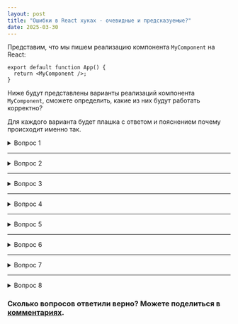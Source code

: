 ```yaml
---
layout: post
title: "Ошибки в React хуках - очевидные и предсказуемые?"
date: 2025-03-30
---
```


Представим, что мы пишем реализацию компонента `MyComponent` на React:


    export default function App() {
      return <MyComponent />;
    } 

Ниже будут представлены варианты реализаций компонента `MyComponent`, сможете определить, какие из них будут работать корректно?

Для каждого варианта будет плашка с ответом и пояснением почему происходит именно так.

<details>
<summary> Вопрос 1</summary>

  const MyComponent = () => {
    const [count, setCount] = useState(0);

    return (
      <>
        <h1>State Counter: {count}</h1>
        <button onClick={() => setCount(prevCount => prevCount++)}>Increment State</button>
      </>
    );
  }

<details > 
<summary> Ответ</summary>

**Компонент работает неправильно**
> Оператор **prevCount++** сначала возвращает текущее значение **prevCount**, а затем увеличивает его на единицу. 
> 
> В результате обновление состояния происходит с текущим значением, а не с увеличенным. То есть состояние не изменяется.
</details>
</details>


<hr>

<details> 
<summary> Вопрос 2 </summary>

`
  const MyComponent = () => {
    const refValue = useRef(0);

    return (
      <>
        <h1>State Counter: {refValue.current}</h1>
        <button onClick={() => (refValue.current = refValue.current + 1)}>
          Increment Ref
        </button>
      </>
    );
  };
`

<details > 
<summary> Ответ</summary>

**Компонент работает неправильно**
> Хук **useRef** создаёт объект, который сохраняется между рендерами, но изменение свойства **current** (**refValue.current**) не вызывает перерисовку компонента.
> 
> Когда пользователь нажимает кнопку, значение **refValue.current** обновляется, но React не перерисовывает компонент, поэтому пользователь продолжает видеть старое значение.
</details>
</details>


<hr>

<details> 
<summary> Вопрос 3</summary>

`
  const MyComponent = () => {
    let count = 0;
    return (
      <>
        <h1>State Counter: {count}</h1>
        <button onClick={() => count++}>Increment</button>
      </>
    );
  }
`


<details > 
<summary> Ответ</summary>

**Компонент работает неправильно**
> Значение переменной **count** обновляется внутри обработчика кнопки, но это изменение происходит локально в памяти, и компонент ничего об этом "не знает".
>
> Изменение значения локальной переменной не триггерит повторного рендеринга компонента, потому что React отслеживает изменения только через состояние.
</details>
</details> 

<hr>


<details > 
<summary> Вопрос 4</summary>

`
  const MyComponent = () => {
    const [count, setCount] = useState(0);
    const [coefficient, setCoefficient] = useState(0);

    const increaseByCoefficient = () => {
      setCoefficient(coefficient + 1);
      setCount(count + coefficient);
    };

    return (
      <>
        <h1>State Counter: {count}</h1>
        <button onClick={increaseByCoefficient}>Add multiplier </button>
      </>
    );
  }
`

<details > 
<summary> Ответ</summary>

**Компонент работает неправильно**
> Обновление стейта происходит асинхронно.
>
> Коэффициент в переменной **coefficient** еще не обновился, а уже используется для увеличения **count**, что приводит к увеличению счетчика на предыдущее значение коэффициента.
</details>
</details> 

<hr>

<details>
<summary> Вопрос 5</summary>

`
  const MyComponent = () => {
    const [count, setCount] = useState(0);
    const valueRef = useRef(0);

    useEffect(() => {
      valueRef.current = count;
    }, [count]);


    return (
      <>
        <h1>State Counter: {valueRef.current}</h1>
        <button onClick={() => setCount(valueRef.current + 1)}>Increment Count</button>
      </>
    );
  }
`

<details>
<summary> Ответ</summary>

**Компонент работает недетерминированно**
> Несмотря на то, что **count**/**setCount** приведут к ререндеру, в компоненте отображается значение из **valueRef.current**, которое может быть несогласованным, относительно текущего состояния **count**.
>
> Хотя **useEffect** синхронизирует **valueRef.current** с **count**, асинхронный характер обновлений состояния означает, что могут возникнуть  случаи, когда **valueRef.current** и **count** отличаются, что приводит к неожиданному поведению.
</details>
</details>


<hr>

<details>
<summary> Вопрос 6</summary>

`
  type State = { count: number; step: number };
  type Action =
    | { type: "increment" }
    | { type: "setStep"; payload: number }
    | { type: "reset" };

  const counterReducer = (state: State, action: Action): State => {
    switch (action.type) {
      case "increment":
        return { ...state, count: state.count + state.step };
      case "setStep":
        return { ...state, step: action.payload };
      case "reset":
        return { count: 0, step: 1 };
      default:
        throw new Error("Unknown action type");
    }
  };

  export const MyComponent = () => {
    const [state, dispatch] = useReducer(counterReducer, { count: 0, step: 1 });

    return (
      <div>
        <h1>State Counter: {state.count}</h1>
        <button onClick={() => dispatch({ type: "increment" })}>Increment</button>
      </div>
    );
  };
`


<details>
<summary> Ответ</summary>

**Компонент работает верно**

> Несмотря на использование **useReducer** в качестве хука для отслеживания состояния - компонент работает корректно.
</details>
</details>

<hr>

<details>
<summary> Вопрос 7</summary>

`
  const MyComponent : FC<{count: number}>= (count)  => {
    return (
      <div>
        <h1>State Counter: {count}</h1>
      </div>
    );
  };
`
<details>
<summary> Ответ</summary>

**Компонент работает неправильно**

| Если вы используете линтеры или typechecker'ы - такой код даже не соберется. Ошибка формальная, но при этом малозаметная.

> Причина в том, что **props** передается как параметр функции без деструктуризации, а это не соответствует ожидаемому типу для React-компонентов.
>
> Вместо **(count) => {...}** надо **({ count }) => { ... }**
</details>
</details>

<hr>

<details>
<summary> Вопрос 8</summary>

`
  const MyComponent = () => {
    const [count, setCount] = useState(0);

    const increment = useCallback(() => {
      setCount(count + 1); 
    }, []); 

    return (
      <div>
        <h1>State Counter: {count}</h1>
        <button onClick={increment}>Increment</button>
      </div>
    );
  }
`
<details>
<summary> Ответ</summary>

**Компонент работает неправильно**

> Callback используется с пустым массивом зависимостей **[]**. Это означает, что функция увеличения запоминается один раз и никогда не обновляется в течение жизненного цикла компонента.
>
> Поскольку значение `**count** используется для задания значения внутри функции - то ее мемоизированное значение всегда ссылается на начальное значение **count**, т.е. **(0 + 1)** и не учитывает последующие обновления состояния.
</details>
</details>



### Сколько вопросов ответили верно? Можете поделиться в [комментариях](https://t.me/reboot_repeatedly/104).
